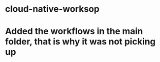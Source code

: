 # cloud-native-worksop
# Added the workflows in the main folder, that is why it was not picking up 
